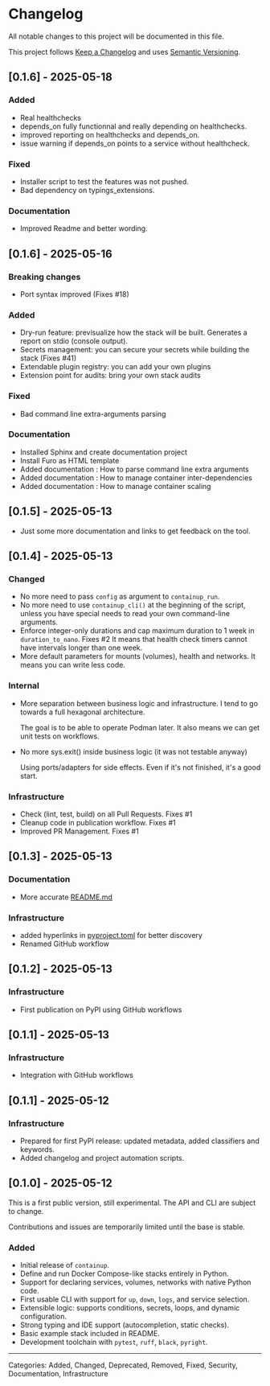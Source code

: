 # Changelog

All notable changes to this project will be documented in this file.

This project follows [Keep a Changelog](https://keepachangelog.com/en/1.0.0/)
and uses [Semantic Versioning](https://semver.org/spec/v2.0.0.html).

## [0.1.6] - 2025-05-18

### Added

- Real healthchecks
- depends_on fully functionnal and really depending on healthchecks.
- improved reporting on healthchecks and depends_on.
- issue warning if depends_on points to a service without healthcheck.

### Fixed

- Installer script to test the features was not pushed.
- Bad dependency on typings_extensions.

### Documentation

- Improved Readme and better wording.

## [0.1.6] - 2025-05-16

### Breaking changes

- Port syntax improved (Fixes #18)

### Added

- Dry-run feature: previsualize how the stack will be built. Generates a report on stdio (console output).
- Secrets management: you can secure your secrets while building the stack (Fixes #41)
- Extendable plugin registry: you can add your own plugins
- Extension point for audits: bring your own stack audits

### Fixed

- Bad command line extra-arguments parsing

### Documentation

- Installed Sphinx and create documentation project
- Install Furo as HTML template
- Added documentation : How to parse command line extra arguments
- Added documentation : How to manage container inter-dependencies
- Added documentation : How to manage container scaling

## [0.1.5] - 2025-05-13

- Just some more documentation and links to get feedback on the tool.

## [0.1.4] - 2025-05-13

### Changed

- No more need to pass `config` as argument to `containup_run`.
- No more need to use `containup_cli()` at the beginning of the script, unless you have special needs to read
  your own command-line arguments.
- Enforce integer-only durations and cap maximum duration to 1 week in `duration_to_nano`. Fixes #2
  It means that health check timers cannot have intervals longer than one week.
- More default parameters for mounts (volumes), health and networks.
  It means you can write less code.

### Internal

- More separation between business logic and infrastructure. I tend to go towards a full hexagonal architecture.

  The goal is to be able to operate Podman later.
  It also means we can get unit tests on workflows.

- No more sys.exit() inside business logic (it was not testable anyway)

  Using ports/adapters for side effects.
  Even if it's not finished, it's a good start.

### Infrastructure

- Check (lint, test, build) on all Pull Requests. Fixes #1
- Cleanup code in publication workflow. Fixes #1
- Improved PR Management. Fixes #1

## [0.1.3] - 2025-05-13

### Documentation

- More accurate [README.md](README.md)

### Infrastructure

- added hyperlinks in [pyproject.toml](pyproject.toml) for better discovery
- Renamed GitHub workflow

## [0.1.2] - 2025-05-13

### Infrastructure

- First publication on PyPI using GitHub workflows

## [0.1.1] - 2025-05-13

### Infrastructure

- Integration with GitHub workflows

## [0.1.1] - 2025-05-12

### Infrastructure

- Prepared for first PyPI release: updated metadata, added classifiers and keywords.
- Added changelog and project automation scripts.

## [0.1.0] - 2025-05-12

This is a first public version, still experimental. The API and CLI are subject to change.

Contributions and issues are temporarily limited until the base is stable.

### Added

- Initial release of `containup`.
- Define and run Docker Compose-like stacks entirely in Python.
- Support for declaring services, volumes, networks with native Python code.
- First usable CLI with support for `up`, `down`, `logs`, and service selection.
- Extensible logic: supports conditions, secrets, loops, and dynamic configuration.
- Strong typing and IDE support (autocompletion, static checks).
- Basic example stack included in README.
- Development toolchain with `pytest`, `ruff`, `black`, `pyright`.

---

Categories: Added, Changed, Deprecated, Removed, Fixed, Security, Documentation, Infrastructure
